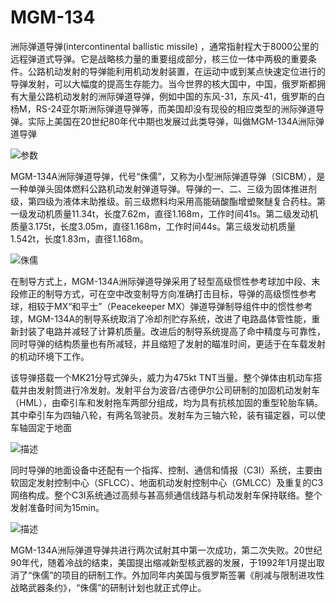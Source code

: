 # MGM-134

洲际弹道导弹(intercontinental ballistic missile) ，通常指射程大于8000公里的远程弹道式导弹。它是战略核力量的重要组成部分，核三位一体中两极的重要条件。公路机动发射的导弹能利用机动发射装置，在运动中或到某点快速定位进行的导弹发射，可以大幅度的提高生存能力。当今世界的核大国中，中国，俄罗斯都拥有大量公路机动发射的洲际弹道导弹，例如中国的东风-31，东风-41，俄罗斯的白杨M，RS-24亚尔斯洲际弹道导弹等，而美国却没有现役的相应类型的洲际弹道导弹。实际上美国在20世纪80年代中期也发展过此类导弹，叫做MGM-134A洲际弹道导弹

![参数](https://s1.ax1x.com/2018/02/16/9Yqdns.png)

MGM-134A洲际弹道导弹，代号“侏儒”，又称为小型洲际弹道导弹（SICBM），是一种单弹头固体燃料公路机动发射弹道导弹。导弹的一、二、三级为固体推进剂级，第四级为液体末助推级。前三级燃料均采用高能硝酸酯增塑聚醚复合药柱。第一级发动机质量11.34t，长度7.62m，直径1.168m，工作时间41s。第二级发动机质量3.175t，长度3.05m，直径1.168m，工作时间44s。第三级发动机质量1.542t，长度1.83m，直径1.168m。

![侏儒](https://s1.ax1x.com/2018/02/16/9YqwBn.png)

在制导方式上，MGM-134A洲际弹道导弹采用了轻型高级惯性参考球加中段、末段修正的制导方式，可在空中改变制导方向准确打击目标，导弹的高级惯性参考球，相较于MX“和平士”（Peacekeeper MX）弹道导弹制导组件中的惯性参考球，MGM-134A的制导系统取消了冷却剂贮存系统，改进了电路晶体管性能，重新封装了电路并减轻了计算机质量。改进后的制导系统提高了命中精度与可靠性，同时导弹的结构质量也有所减轻，并且缩短了发射的瞄准时间，更适于在车载发射的机动环境下工作。

该导弹搭载一个MK21分导式弹头，威力为475kt TNT当量。整个弹体由机动车搭载并由发射筒进行冷发射。发射平台为波音/古德伊尔公司研制的加固机动发射车（HML），由牵引车和发射拖车两部分组成，均为具有抗核加固的重型轮胎车辆。其中牵引车为四轴八轮，有两名驾驶员。发射车为三轴六轮，装有锚定器，可以使车轴固定于地面

![描述](https://s1.ax1x.com/2018/02/16/9YqshT.png)

同时导弹的地面设备中还配有一个指挥、控制、通信和情报（C3I）系统，主要由软固定发射控制中心（SFLCC）、地面机动发射控制中心（GMLCC）及重复的C3网络构成。整个C3I系统通过高频与甚高频通信线路与机动发射车保持联络。整个发射准备时间为15min。

![描述](https://s1.ax1x.com/2018/02/16/9YqrNV.png)

MGM-134A洲际弹道导弹共进行两次试射其中第一次成功，第二次失败。20世纪90年代，随着冷战的结束，美国提出缩减新型核武器的发展，于1992年1月提出取消了“侏儒”的项目的研制工作。外加同年内美国与俄罗斯签署《削减与限制进攻性战略武器条约》，“侏儒”的研制计划也就正式停止。
